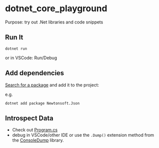 # dotnet_core_playground

Purpose: try out .Net libraries and code snippets

## Run It

```
dotnet run
```

or in VSCode: Run/Debug

## Add dependencies

[Search for a package](https://www.nuget.org/packages) and add it to the project:

e.g.

```
dotnet add package Newtonsoft.Json
```

## Introspect Data

- Check out [Program.cs](Program.cs)
- debug in VSCode/other IDE or use the `.Dump()` extension method from the [ConsoleDump](https://github.com/cameronism/ConsoleDump) library.
